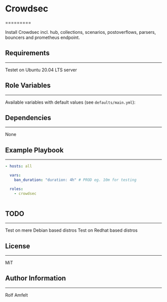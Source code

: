 # Crowdsec
=========

Install Crowdsec incl. hub, collections, scenarios, postoverflows, parsers, bouncers and prometheus endpoint.

## Requirements
------------
Testet on Ubuntu 20.04 LTS server

## Role Variables
--------------

Available variables with default values (see `defaults/main.yml`):

## Dependencies
------------
None

## Example Playbook
----------------


```yaml
- hosts: all

  vars:
    ban_duration: "duration: 4h" # PROD eg. 10m for testing

  roles:
    - crowdsec
 
```
## TODO
------
Test on mere Debian based distros 
Test on Redhat based distros 



## License
-------

MiT

## Author Information
------------------

Rolf Amfelt